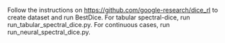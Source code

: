 Follow the instructions on https://github.com/google-research/dice_rl to create dataset and run BestDice.
For tabular spectral-dice, run run_tabular_spectral_dice.py.
For continuous cases, run run_neural_spectral_dice.py.
